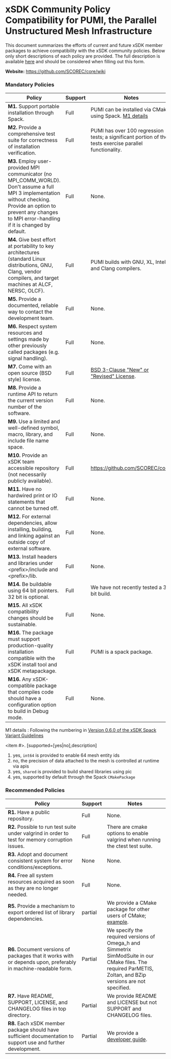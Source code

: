 # xSDK Community Policy Compatibility for PUMI, the Parallel Unstructured Mesh Infrastructure

This document summarizes the efforts of current and future xSDK member packages to achieve compatibility with the xSDK community policies. Below only short descriptions of each policy are provided. The full description is available [here](https://github.com/xsdk-project/xsdk-community-policies)
and should be considered when filling out this form.

**Website:** https://github.com/SCOREC/core/wiki

### Mandatory Policies

| Policy                 |Support| Notes                   |
|------------------------|-------|-------------------------|
|**M1.** Support portable installation through Spack. |Full| PUMI can be installed via CMake using Spack. [M1 details](#m1-details)|
|**M2.** Provide a comprehensive test suite for correctness of installation verification. | Full | PUMI has over 100 regression tests; a significant portion of the tests exercise parallel functionality. |
|**M3.** Employ user-provided MPI communicator (no MPI_COMM_WORLD). Don't assume a full MPI 3 implementation without checking. Provide an option to prevent any changes to MPI error-handling if it is changed by default. |Full| None. |
|**M4.** Give best effort at portability to key architectures (standard Linux distributions, GNU, Clang, vendor compilers, and target machines at ALCF, NERSC, OLCF). |Full| PUMI builds with GNU, XL, Intel, and Clang compilers. |
|**M5.** Provide a documented, reliable way to contact the development team.  |Full| None. |
|**M6.** Respect system resources and settings made by other previously called packages (e.g. signal handling). |Full| None. |
|**M7.** Come with an open source (BSD style) license. |Full| [BSD 3-Clause "New" or "Revised" License](https://github.com/SCOREC/core/blob/master/LICENSE). |
|**M8.** Provide a runtime API to return the current version number of the software. |Full| None. |
|**M9.** Use a limited and well-defined symbol, macro, library, and include file name space. |Full| None. |
|**M10.** Provide an xSDK team accessible repository (not necessarily publicly available). |Full| https://github.com/SCOREC/core/ |
|**M11.** Have no hardwired print or IO statements that cannot be turned off. |Full| None. |
|**M12.** For external dependencies, allow installing, building, and linking against an outside copy of external software. |Full| None. |
|**M13.** Install headers and libraries under \<prefix\>/include and \<prefix\>/lib. |Full| None. |
|**M14.** Be buildable using 64 bit pointers. 32 bit is optional. |Full| We have not recently tested a 32 bit build. |
|**M15.** All xSDK compatibility changes should be sustainable. |Full| None. |
|**M16.** The package must support production-quality installation compatible with the xSDK install tool and xSDK metapackage. |Full| PUMI is a spack package. |
|**M16.** Any xSDK-compatible package that compiles code should have a configuration option to build in Debug mode. |Full| None. |

M1 details <a id="m1-details"></a>:
Following the numbering in [Version 0.6.0 of the xSDK Spack Variant Guidelines](http://dx.doi.org/10.6084/m9.figshare.13096334)

<item #>. [supported=[yes|no],description]

1. yes, `int64` is provided to enable 64 mesh entity ids
2. no, the precision of data attached to the mesh is controlled at runtime via apis
3. yes, `shared` is provided to build shared libraries using pic
4. yes, supported by default through the Spack `CMakePackage`

### Recommended Policies

| Policy                 |Support| Notes                   |
|------------------------|-------|-------------------------|
|**R1.** Have a public repository. |Full| None. |
|**R2.** Possible to run test suite under valgrind in order to test for memory corruption issues. |Full| There are cmake options to enable valgrind when running the ctest test suite. |
|**R3.** Adopt and document consistent system for error conditions/exceptions. |None| None. |
|**R4.** Free all system resources acquired as soon as they are no longer needed. |Full| None. |
|**R5.** Provide a mechanism to export ordered list of library dependencies. |partial| We provide a CMake package for other users of CMake; [example](https://github.com/SCOREC/core/blob/master/doc/user_CMakeLists.cmake). |
|**R6.** Document versions of packages that it works with or depends upon, preferably in machine-readable form.  | Partial | We specify the required versions of Omega_h and Simmetrix SimModSuite in our CMake files.  The required ParMETIS, Zoltan, and BZip versions are not specified.  |
|**R7.** Have README, SUPPORT, LICENSE, and CHANGELOG files in top directory.  | Partial | We provide README and LICENSE but not SUPPORT and CHANGELOG files. |
|**R8.** Each xSDK member package should have sufficient documentation to support use and further development.  |Partial| We provide a [developer guide](https://github.com/SCOREC/core/wiki/Developer-Guide). |
